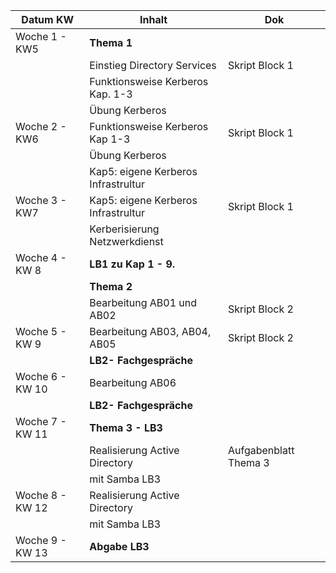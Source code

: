 | Datum KW        | Inhalt                              | Dok                   | 
| --------------- | ----------------------------------- | --------------------- |
| Woche 1 - KW5   | **Thema 1**                         |                       |
|                 | Einstieg Directory Services         | Skript Block 1        |
|                 | Funktionsweise Kerberos Kap. 1-3    |                       |
|                 | Übung Kerberos                      |                       |
| Woche 2 - KW6   | Funktionsweise Kerberos Kap 1-3     | Skript Block 1        |
|                 | Übung Kerberos                      |                       |
|                 | Kap5: eigene Kerberos Infrastrultur |                       |
| Woche 3 - KW7   | Kap5: eigene Kerberos Infrastrultur | Skript Block 1        |
|                 | Kerberisierung Netzwerkdienst       |                       |
| Woche 4 - KW 8  | **LB1 zu Kap 1 - 9.**               |                       |
|                 | **Thema 2**                         |                       |
|                 | Bearbeitung AB01 und AB02           | Skript Block 2        |
| Woche 5 - KW 9  | Bearbeitung AB03, AB04, AB05        | Skript Block 2        |
|                 | **LB2- Fachgespräche**              |                       |
| Woche 6 - KW 10 | Bearbeitung AB06                    |                       |
|                 | **LB2- Fachgespräche**              |                       |
| Woche 7 - KW 11 | **Thema 3 - LB3**                   |                       |
|                 | Realisierung Active Directory       | Aufgabenblatt Thema 3 |
|                 | mit Samba LB3                       |                       |
| Woche 8 - KW 12 | Realisierung Active Directory       |                       |
|                 | mit Samba LB3                       |                       |
| Woche 9 - KW 13 | **Abgabe LB3**                      |                       |

